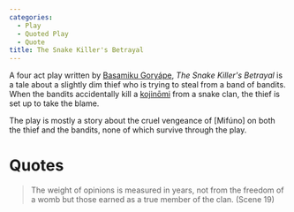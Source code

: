 ```yaml
---
categories:
  - Play
  - Quoted Play
  - Quote
title: The Snake Killer's Betrayal
---
```


A four act play written by [Basamiku Goryápe](), *The Snake Killer's Betrayal* is a tale about a slightly dim thief who is trying to steal from a band of bandits. When the bandits  accidentally kill a [kojinōmi]() from a snake clan, the thief is set up to take the blame.

The play is mostly a story about the cruel vengeance of [Mifúno] on both the thief and the bandits, none of which survive through the play.

# Quotes

> The weight of opinions is measured in years, not from the freedom of a womb but those earned as a true member of the clan. (Scene 19)
